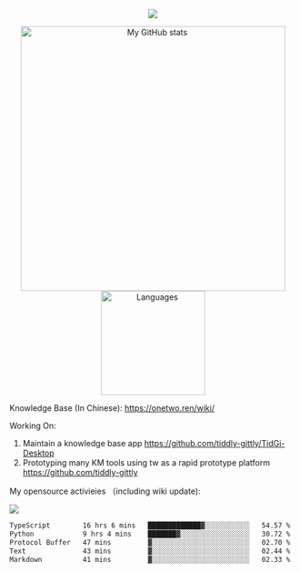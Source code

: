 <a href="https://github.com/linonetwo">
    <p align="center">
        <img src="https://github-profile-trophy.vercel.app/?username=linonetwo&column=7&theme=onedark"/>
    </p>
</a>
<a align="center" href="https://github.com/linonetwo">
  <p align="center">
    <img src="https://github-readme-stats.vercel.app/api?username=linonetwo&show_icons=true&count_private=true" alt="My GitHub stats" width="465"/>
    <img src="https://github-readme-stats.vercel.app/api/top-langs/?username=linonetwo&layout=compact&langs_count=10" alt="Languages" height="183">
  </p>
</a>

Knowledge Base (In Chinese): https://onetwo.ren/wiki/

Working On: 

1. Maintain a knowledge base app https://github.com/tiddly-gittly/TidGi-Desktop
1. Prototyping many KM tools using tw as a rapid prototype platform https://github.com/tiddly-gittly

My opensource activieies （including wiki update):

![](https://visitor-badge.glitch.me/badge?page_id=linonetwo.linonetwo)

<!--START_SECTION:waka-->

```txt
TypeScript        16 hrs 6 mins   █████████████▓░░░░░░░░░░░   54.57 %
Python            9 hrs 4 mins    ███████▓░░░░░░░░░░░░░░░░░   30.72 %
Protocol Buffer   47 mins         ▓░░░░░░░░░░░░░░░░░░░░░░░░   02.70 %
Text              43 mins         ▓░░░░░░░░░░░░░░░░░░░░░░░░   02.44 %
Markdown          41 mins         ▓░░░░░░░░░░░░░░░░░░░░░░░░   02.33 %
```

<!--END_SECTION:waka-->
